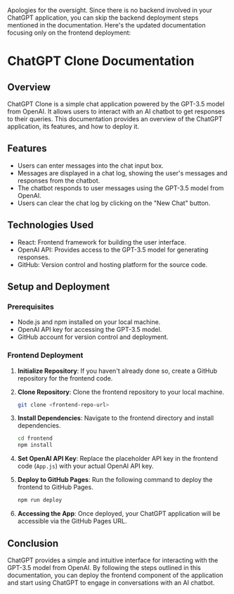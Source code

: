 Apologies for the oversight. Since there is no backend involved in your ChatGPT application, you can skip the backend deployment steps mentioned in the documentation. Here's the updated documentation focusing only on the frontend deployment:

# ChatGPT Clone Documentation

## Overview

ChatGPT Clone is a simple chat application powered by the GPT-3.5 model from OpenAI. It allows users to interact with an AI chatbot to get responses to their queries. This documentation provides an overview of the ChatGPT application, its features, and how to deploy it.

## Features

- Users can enter messages into the chat input box.
- Messages are displayed in a chat log, showing the user's messages and responses from the chatbot.
- The chatbot responds to user messages using the GPT-3.5 model from OpenAI.
- Users can clear the chat log by clicking on the "New Chat" button.

## Technologies Used

- React: Frontend framework for building the user interface.
- OpenAI API: Provides access to the GPT-3.5 model for generating responses.
- GitHub: Version control and hosting platform for the source code.

## Setup and Deployment

### Prerequisites

- Node.js and npm installed on your local machine.
- OpenAI API key for accessing the GPT-3.5 model.
- GitHub account for version control and deployment.

### Frontend Deployment

1. **Initialize Repository**: If you haven't already done so, create a GitHub repository for the frontend code.

2. **Clone Repository**: Clone the frontend repository to your local machine.

   ```bash
   git clone <frontend-repo-url>
   ```

3. **Install Dependencies**: Navigate to the frontend directory and install dependencies.

   ```bash
   cd frontend
   npm install
   ```

4. **Set OpenAI API Key**: Replace the placeholder API key in the frontend code (`App.js`) with your actual OpenAI API key.

5. **Deploy to GitHub Pages**: Run the following command to deploy the frontend to GitHub Pages.

   ```bash
   npm run deploy
   ```

6. **Accessing the App**: Once deployed, your ChatGPT application will be accessible via the GitHub Pages URL.

## Conclusion

ChatGPT provides a simple and intuitive interface for interacting with the GPT-3.5 model from OpenAI. By following the steps outlined in this documentation, you can deploy the frontend component of the application and start using ChatGPT to engage in conversations with an AI chatbot.
